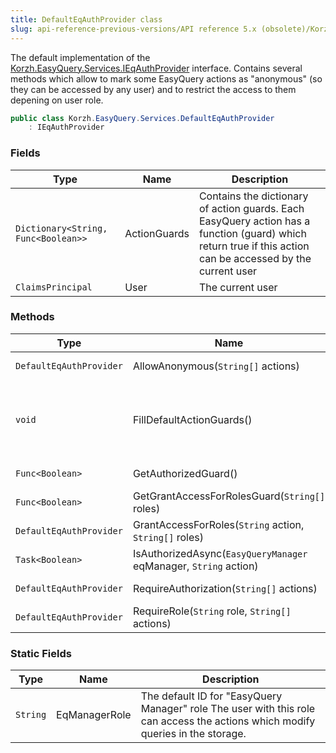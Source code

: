 ```yaml
---
title: DefaultEqAuthProvider class
slug: api-reference-previous-versions/API reference 5.x (obsolete)/Korzh.EasyQuery.Services namespace/defaulteqauthprovider-class
---
```



The default implementation of the [Korzh.EasyQuery.Services.IEqAuthProvider](/api-reference-5x/korzh-easyquery-services-namespace/ieqauthprovider-interface) interface.  Contains several methods which allow to mark some EasyQuery actions as "anonymous" (so they can be accessed by any user)  and to restrict the access to them depening on user role.
```csharp
public class Korzh.EasyQuery.Services.DefaultEqAuthProvider
    : IEqAuthProvider

```

### Fields

| Type | Name | Description | 
| --- | --- | --- | 
| `Dictionary<String, Func<Boolean>>` | ActionGuards | Contains the dictionary of action guards.  Each EasyQuery action has a function (guard) which return true if this action can be accessed by the current user | 
| `ClaimsPrincipal` | User | The current user | 


### Methods

| Type | Name | Description | 
| --- | --- | --- | 
| `DefaultEqAuthProvider` | AllowAnonymous(`String[]` actions) | Sets anonymous access for the actions specified in the parameter. | 
| `void` | FillDefaultActionGuards() | Fills the [Korzh.EasyQuery.Services.DefaultEqAuthProvider.ActionGuards](/api-reference-5x/korzh-easyquery-services-namespace/defaulteqauthprovider-class) list with the default guards.  The default setup includes the following 2 rules:  1. All actions requires authorization.  2. NewQuery, SaveQuery and RemoveQuery actions requires also the "EasyQuery Manager" (`eqmanager`) role. | 
| `Func<Boolean>` | GetAuthorizedGuard() | Gets the guard functions which returnc <c>true</c> only if the current user is authenticated. | 
| `Func<Boolean>` | GetGrantAccessForRolesGuard(`String[]` roles) | Gets the guard functions which grants access only for users with the specifeid roles. | 
| `DefaultEqAuthProvider` | GrantAccessForRoles(`String` action, `String[]` roles) | Grants the access to specified action for one more roles passed in the second parameter. | 
| `Task<Boolean>` | IsAuthorizedAsync(`EasyQueryManager` eqManager, `String` action) | Determines whether the current user can get access to the the specified action. | 
| `DefaultEqAuthProvider` | RequireAuthorization(`String[]` actions) | Sets the restricted access for the specified actions (only authorized users can access them). | 
| `DefaultEqAuthProvider` | RequireRole(`String` role, `String[]` actions) | Restricts the access to the actions specified in the second parameter by the user role passed in the first parameter. | 


### Static Fields

| Type | Name | Description | 
| --- | --- | --- | 
| `String` | EqManagerRole | The default ID for "EasyQuery Manager" role  The user with this role can access the actions which modify queries in the storage. |
